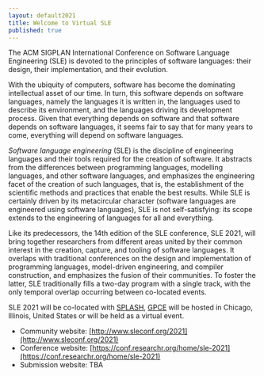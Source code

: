 ```yaml
---
layout: default2021
title: Welcome to Virtual SLE
published: true
---
```


The ACM SIGPLAN International Conference on Software Language Engineering (SLE) is devoted to the principles of software languages: their design, their implementation, and their evolution.

With the ubiquity of computers, software has become the dominating intellectual asset of our time. In turn, this software depends on software languages, namely the languages it is written in, the languages used to describe its environment, and the languages driving its development process. Given that everything depends on software and that software depends on software languages, it seems fair to say that for many years to come, everything will depend on software languages.

*Software language engineering* (SLE) is the discipline of engineering languages and their tools required for the creation of software. It abstracts from the differences between programming languages, modelling languages, and other software languages, and emphasizes the engineering facet of the creation of such languages, that is, the establishment of the scientific methods and practices that enable the best results. While SLE is certainly driven by its metacircular character (software languages are engineered using software languages), SLE is not self-satisfying: its scope extends to the engineering of languages for all and everything.

Like its predecessors, the 14th edition of the SLE conference, SLE 2021, will bring together researchers from different areas united by their common interest in the creation, capture, and tooling of software languages. It overlaps with traditional conferences on the design and implementation of programming languages, model-driven engineering, and compiler construction, and emphasizes the fusion of their communities. To foster the latter, SLE traditionally fills a two-day program with a single track, with the only temporal overlap occurring between co-located events.

SLE 2021 will be co-located with [SPLASH](http://2021.splashcon.org/), [GPCE](https://conf.researchr.org/home/gpce-2021) will be hosted in Chicago, Illinois, United States or will be held as a virtual event.

* Community website: [http://www.sleconf.org/2021](http://www.sleconf.org/2021)
* Conference website: [https://conf.researchr.org/home/sle-2021](https://conf.researchr.org/home/sle-2021)
* Submission website:  TBA
